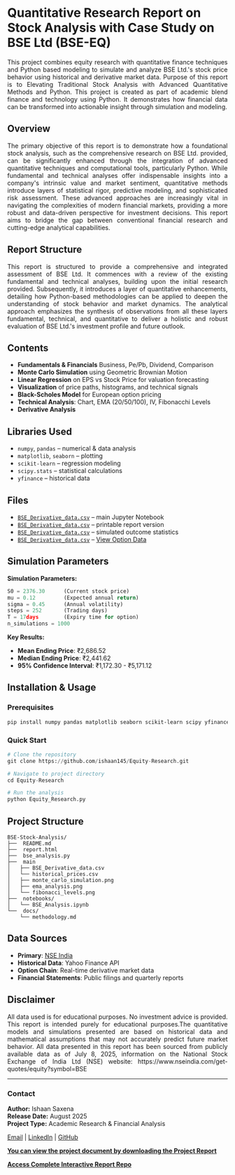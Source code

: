 # Quantitative Research Report on Stock Analysis with Case Study on BSE Ltd (BSE-EQ)
<p align="justify">
This project combines equity research with quantitative finance techniques and Python based modeling to simulate and analyze BSE Ltd.'s stock price behavior using historical and derivative market data.
Purpose of this report is to Elevating Traditional Stock Analysis with Advanced Quantitative Methods and Python. This project is created as part of academic blend finance and technology using Python. It demonstrates how financial data can be transformed into actionable insight through simulation and modeling.
</p>

## Overview
<p align="justify">
The primary objective of this report is to demonstrate how a foundational stock analysis, such as the comprehensive research on BSE Ltd. provided, can be significantly enhanced through the integration of advanced quantitative techniques and computational tools, particularly Python. While fundamental and technical analyses offer indispensable insights into a company's intrinsic value and market sentiment, quantitative methods introduce layers of statistical rigor, predictive modeling, and sophisticated risk assessment. These advanced approaches are increasingly vital in navigating the complexities of modern financial markets, providing a more robust and data-driven perspective for investment decisions. This report aims to bridge the gap between conventional financial research and cutting-edge analytical capabilities.
</p>

## Report Structure
<p align="justify">
This report is structured to provide a comprehensive and integrated assessment of BSE Ltd. It commences with a review of the existing fundamental and technical analyses, building upon the initial research provided. Subsequently, it introduces a layer of quantitative enhancements, detailing how Python-based methodologies can be applied to deepen the understanding of stock behavior and market dynamics. The analytical approach emphasizes the synthesis of observations from all these layers fundamental, technical, and quantitative to deliver a holistic and robust evaluation of BSE Ltd.'s investment profile and future outlook.
</p>

## Contents

- **Fundamentals & Financials** Business, Pe/Pb, Dividend, Comparison 
- **Monte Carlo Simulation** using Geometric Brownian Motion
- **Linear Regression** on EPS vs Stock Price for valuation forecasting
- **Visualization** of price paths, histograms, and technical signals
- **Black-Scholes Model** for European option pricing
- **Technical Analysis**: Chart, EMA (20/50/100), IV, Fibonacchi Levels
- **Derivative Analysis**

## Libraries Used

- `numpy`, `pandas` – numerical & data analysis
- `matplotlib`, `seaborn` – plotting
- `scikit-learn` – regression modeling
- `scipy.stats` – statistical calculations
- `yfinance` – historical data

## Files

- [`BSE_Derivative_data.csv`](https://ishaan145.github.io/Equity-Research/Main/Derivative/Data/BSE_Derivative_data.csv) – main Jupyter Notebook
- [`BSE_Derivative_data.csv`](https://ishaan145.github.io/Equity-Research/Main/Derivative/Data/BSE_Derivative_data.csv) – printable report version
- [`BSE_Derivative_data.csv`](https://ishaan145.github.io/Equity-Research/Main/Derivative/Data/BSE_Derivative_data.csv) – simulated outcome statistics
- [`BSE_Derivative_data.csv`](https://ishaan145.github.io/Equity-Research/Main/Derivative/Data/BSE_Derivative_data.csv) –  [View Option Data](https://ishaan145.github.io/Equity-Research/Main/Derivative/Data/Option_data.html)

##  Simulation Parameters
**Simulation Parameters:**
```python
S0 = 2376.30      (Current stock price)
mu = 0.12         (Expected annual return)
sigma = 0.45      (Annual volatility)
steps = 252       (Trading days)
T = 17days        (Expiry time for option)
n_simulations = 1000

```

**Key Results:**
- **Mean Ending Price**: ₹2,686.52
- **Median Ending Price**: ₹2,441.62
- **95% Confidence Interval**: ₹1,172.30 - ₹5,171.12

##  Installation & Usage

### Prerequisites
```bash
pip install numpy pandas matplotlib seaborn scikit-learn scipy yfinance
```

### Quick Start
```python
# Clone the repository
git clone https://github.com/ishaan145/Equity-Research.git

# Navigate to project directory
cd Equity-Research

# Run the analysis
python Equity_Research.py
```

##  Project Structure

```
BSE-Stock-Analysis/
├──  README.md         
├──  report.html 
├──  bse_analysis.py    
├──  main
│   ├── BSE_Derivative_data.csv
│   └── historical_prices.csv
│   ├── monte_carlo_simulation.png
│   ├── ema_analysis.png
│   └── fibonacci_levels.png
├──  notebooks/
│   └── BSE_Analysis.ipynb
└──  docs/
    └── methodology.md
```


##  Data Sources

- **Primary**: [NSE India](https://www.nseindia.com/get-quotes/equity?symbol=BSE)
- **Historical Data**: Yahoo Finance API
- **Option Chain**: Real-time derivative market data
- **Financial Statements**: Public filings and quarterly reports

##  Disclaimer
<p align="justify">
All data used is for educational purposes. No investment advice is provided. This report is intended purely for educational purposes.The quantitative models and simulations presented are based on historical data and mathematical assumptions that may not accurately predict future market behavior. All data presented in this report has been sourced from publicly available data as of July 8, 2025, information on the National Stock Exchange of India Ltd (NSE) website: https://www.nseindia.com/get-quotes/equity?symbol=BSE 
</p>

---

<div>
  <h3>Contact</h3>
  <p>
    <strong>Author:</strong> Ishaan Saxena<br>
    <strong>Release Date:</strong> August 2025<br>
    <strong>Project Type:</strong> Academic Research & Financial Analysis
  </p>
  
  <p>
    <a href="mailto:23mc3027@rfipt.ac.in"> Email</a> |
    <a href="https://linkedin.com/in/ishaansaxena1"> LinkedIn</a> |
    <a href="https://github.com/ishaan145"> GitHub</a>
  </p>
</div>

<div>
  <p><strong><a href="https://github.com/Ishaan145/Equity-Research/">You can view the project document by downloading the Project Report</a></strong></p>
   <p><strong><a href="https://ishaan145.github.io/Equity-Research/Main/Derivative/Data/BSE_Derivative_data.pdf">Access Complete Interactive Report Repo</a></strong></p>
</div>

